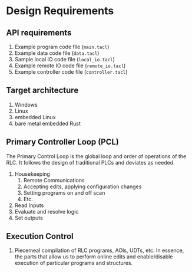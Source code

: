 # Design Requirements

## API requirements

1. Example program code file (`main.tacl`)
2. Example data code file (`data.tacl`)
3. Sample local IO code file (`local_io.tacl`)
4. Example remote IO code file (`remote_io.tacl`)
5. Example controller code file (`controller.tacl`)

## Target architecture

1. Windows
2. Linux
3. embedded Linux
4. bare metal embedded Rust

## Primary Controller Loop (PCL)

The Primary Control Loop is the global loop and order of operations of the RLC. It follows the design of traditional PLCs and deviates as needed.

1. Housekeeping
    1. Remote Communications
    2. Accepting edits, applying configuration changes
    3. Setting programs on and off scan
    4. Etc.
2. Read Inputs
3. Evaluate and resolve logic
4. Set outputs

## Execution Control

1. Piecemeal compilation of RLC programs, AOIs, UDTs, etc. In essence, the parts that allow us to perform online edits and enable/disable execution of particular programs and structures.